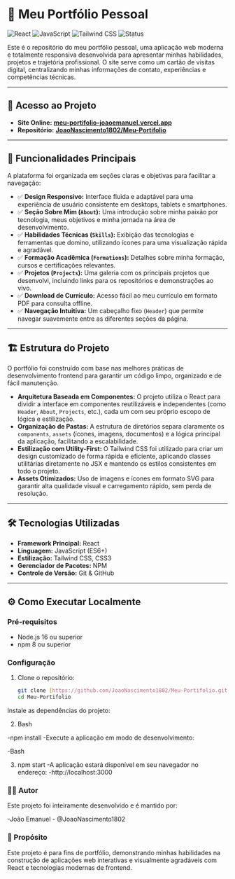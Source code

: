 # 💼 Meu Portfólio Pessoal

![React](https://img.shields.io/badge/React-18%2B-61DAFB?style=for-the-badge&logo=react)
![JavaScript](https://img.shields.io/badge/JavaScript-ES6%2B-F7DF1E?style=for-the-badge&logo=javascript)
![Tailwind CSS](https://img.shields.io/badge/Tailwind_CSS-3.x-38B2AC?style=for-the-badge&logo=tailwind-css)
![Status](https://img.shields.io/badge/Status-Online-brightgreen?style=for-the-badge)

Este é o repositório do meu portfólio pessoal, uma aplicação web moderna e totalmente responsiva desenvolvida para apresentar minhas habilidades, projetos e trajetória profissional. O site serve como um cartão de visitas digital, centralizando minhas informações de contato, experiências e competências técnicas.

---

## 🚀 Acesso ao Projeto

- **Site Online:** **[meu-portifolio-joaoemanuel.vercel.app](https://meu-portifolio-joaoemanuel.vercel.app/)**
- **Repositório:** **[JoaoNascimento1802/Meu-Portifolio](https://github.com/JoaoNascimento1802/Meu-Portifolio)**

---

## 🎯 Funcionalidades Principais

A plataforma foi organizada em seções claras e objetivas para facilitar a navegação:

- ✅ **Design Responsivo:** Interface fluida e adaptável para uma experiência de usuário consistente em desktops, tablets e smartphones.
- ✅ **Seção Sobre Mim (`About`):** Uma introdução sobre minha paixão por tecnologia, meus objetivos e minha jornada na área de desenvolvimento.
- ✅ **Habilidades Técnicas (`Skills`):** Exibição das tecnologias e ferramentas que domino, utilizando ícones para uma visualização rápida e agradável.
- ✅ **Formação Acadêmica (`Formations`):** Detalhes sobre minha formação, cursos e certificações relevantes.
- ✅ **Projetos (`Projects`):** Uma galeria com os principais projetos que desenvolvi, incluindo links para os repositórios e demonstrações ao vivo.
- ✅ **Download de Currículo:** Acesso fácil ao meu currículo em formato PDF para consulta offline.
- ✅ **Navegação Intuitiva:** Um cabeçalho fixo (`Header`) que permite navegar suavemente entre as diferentes seções da página.

---

## 🏗️ Estrutura do Projeto

O portfólio foi construído com base nas melhores práticas de desenvolvimento frontend para garantir um código limpo, organizado e de fácil manutenção.

- **Arquitetura Baseada em Componentes:** O projeto utiliza o React para dividir a interface em componentes reutilizáveis e independentes (como `Header`, `About`, `Projects`, etc.), cada um com seu próprio escopo de lógica e estilização.
- **Organização de Pastas:** A estrutura de diretórios separa claramente os `components`, `assets` (ícones, imagens, documentos) e a lógica principal da aplicação, facilitando a escalabilidade.
- **Estilização com Utility-First:** O Tailwind CSS foi utilizado para criar um design customizado de forma rápida e eficiente, aplicando classes utilitárias diretamente no JSX e mantendo os estilos consistentes em todo o projeto.
- **Assets Otimizados:** Uso de imagens e ícones em formato SVG para garantir alta qualidade visual e carregamento rápido, sem perda de resolução.

---

## 🛠️ Tecnologias Utilizadas

- **Framework Principal:** React
- **Linguagem:** JavaScript (ES6+)
- **Estilização:** Tailwind CSS, CSS3
- **Gerenciador de Pacotes:** NPM
- **Controle de Versão:** Git & GitHub

---

## ⚙️ Como Executar Localmente

### Pré-requisitos
- Node.js 16 ou superior
- npm 8 ou superior

### Configuração
1. Clone o repositório:
   ```bash
   git clone [https://github.com/JoaoNascimento1802/Meu-Portifolio.git](https://github.com/JoaoNascimento1802/Meu-Portifolio.git)
   cd Meu-Portifolio
Instale as dependências do projeto:

2. Bash

-npm install
-Execute a aplicação em modo de desenvolvimento:

-Bash

3. npm start
-A aplicação estará disponível em seu navegador no endereço:
-http://localhost:3000

### 👨‍💻 Autor
Este projeto foi inteiramente desenvolvido e é mantido por:

-João Emanuel - @JoaoNascimento1802

### 📄 Propósito
Este projeto é para fins de portfólio, demonstrando minhas habilidades na construção de aplicações web interativas e visualmente agradáveis com React e tecnologias modernas de frontend.
